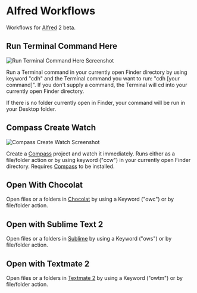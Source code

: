 Alfred Workflows
================
Workflows for [Alfred](http://www.alfredapp.com/) 2 beta.

Run Terminal Command Here
---
![Run Terminal Command Here Screenshot](http://github.com/franzheidl/alfred-workflows/raw/master/screenshots/cdh_git-status.png)

Run a Terminal command in your currently open Finder directory by using keyword "cdh" and the Terminal command you want to run: "cdh [your command]". If you don't supply a command, the Terminal will cd into your currently open Finder directory.

If there is no folder currently open in Finder, your command will be run in your Desktop folder.

Compass Create Watch
---

![Compass Create Watch Screenshot](http://github.com/franzheidl/alfred-workflows/raw/master/screenshots/ccw_keyword.png)

Create a [Compass](http://compass-style.org/) project and watch it immediately. Runs either as a file/folder action or by using keyword ("ccw") in your currently open Finder directory. Requires [Compass](http://compass-style.org/) to be installed.

Open With Chocolat
---
Open files or a folders in [Chocolat](http://www.chocolatapp.com) by using a Keyword ("owc") or by file/folder action.


Open with Sublime Text 2
---
Open files or a folders in [Sublime](http://www.sublimetext.com/) by using a Keyword ("ows") or by file/folder action.

Open with Textmate 2
---
Open files or a folders in [Textmate 2](https://github.com/textmate/textmate) by using a Keyword ("owtm") or by file/folder action.